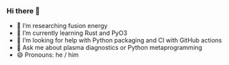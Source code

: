 ### Hi there 👋

- 🔭 I’m researching fusion energy
- 🌱 I’m currently learning Rust and PyO3
- 🤔 I’m looking for help with Python packaging and CI with GitHub actions
- 💬 Ask me about plasma diagnostics or Python metaprogramming
- 😄 Pronouns: he / him

<!--
**josh-read/josh-read** is a ✨ _special_ ✨ repository because its `README.md` (this file) appears on your GitHub profile.

Here are some ideas to get you started:

- 👯 I’m looking to collaborate on ...
- 📫 How to reach me: ...
- ⚡ Fun fact: ...
-->
